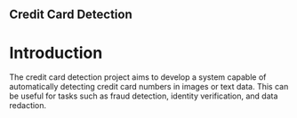 ## Credit Card Detection
# Introduction
The credit card detection project aims to develop a system capable of automatically detecting credit card numbers in images or text data. This can be useful for tasks such as fraud detection, identity verification, and data redaction.
